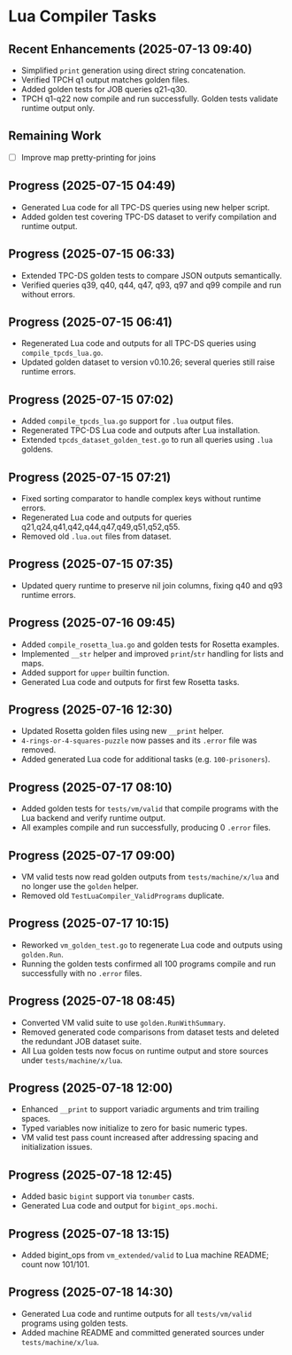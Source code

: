 # Lua Compiler Tasks

## Recent Enhancements (2025-07-13 09:40)
- Simplified `print` generation using direct string concatenation.
- Verified TPCH q1 output matches golden files.
- Added golden tests for JOB queries q21-q30.
- TPCH q1-q22 now compile and run successfully. Golden tests validate
  runtime output only.

## Remaining Work
- [ ] Improve map pretty-printing for joins

## Progress (2025-07-15 04:49)
- Generated Lua code for all TPC-DS queries using new helper script.
- Added golden test covering TPC-DS dataset to verify compilation and runtime output.

## Progress (2025-07-15 06:33)
- Extended TPC-DS golden tests to compare JSON outputs semantically.
- Verified queries q39, q40, q44, q47, q93, q97 and q99 compile and run without errors.

## Progress (2025-07-15 06:41)
- Regenerated Lua code and outputs for all TPC-DS queries using `compile_tpcds_lua.go`.
- Updated golden dataset to version v0.10.26; several queries still raise runtime errors.

## Progress (2025-07-15 07:02)
- Added `compile_tpcds_lua.go` support for `.lua` output files.
- Regenerated TPC-DS Lua code and outputs after Lua installation.
- Extended `tpcds_dataset_golden_test.go` to run all queries using `.lua` goldens.

## Progress (2025-07-15 07:21)
- Fixed sorting comparator to handle complex keys without runtime errors.
- Regenerated Lua code and outputs for queries q21,q24,q41,q42,q44,q47,q49,q51,q52,q55.
- Removed old `.lua.out` files from dataset.

## Progress (2025-07-15 07:35)
- Updated query runtime to preserve nil join columns, fixing q40 and q93 runtime errors.

## Progress (2025-07-16 09:45)
- Added `compile_rosetta_lua.go` and golden tests for Rosetta examples.
- Implemented `__str` helper and improved `print`/`str` handling for lists and maps.
- Added support for `upper` builtin function.
- Generated Lua code and outputs for first few Rosetta tasks.

## Progress (2025-07-16 12:30)
- Updated Rosetta golden files using new `__print` helper.
- `4-rings-or-4-squares-puzzle` now passes and its `.error` file was removed.
- Added generated Lua code for additional tasks (e.g. `100-prisoners`).

## Progress (2025-07-17 08:10)
- Added golden tests for `tests/vm/valid` that compile programs with the Lua backend and verify runtime output.
- All examples compile and run successfully, producing 0 `.error` files.

## Progress (2025-07-17 09:00)
- VM valid tests now read golden outputs from `tests/machine/x/lua` and no longer use the `golden` helper.
- Removed old `TestLuaCompiler_ValidPrograms` duplicate.

## Progress (2025-07-17 10:15)
- Reworked `vm_golden_test.go` to regenerate Lua code and outputs using `golden.Run`.
- Running the golden tests confirmed all 100 programs compile and run successfully with no `.error` files.

## Progress (2025-07-18 08:45)
- Converted VM valid suite to use `golden.RunWithSummary`.
- Removed generated code comparisons from dataset tests and deleted the redundant JOB dataset suite.
- All Lua golden tests now focus on runtime output and store sources under `tests/machine/x/lua`.

## Progress (2025-07-18 12:00)
- Enhanced `__print` to support variadic arguments and trim trailing spaces.
- Typed variables now initialize to zero for basic numeric types.
- VM valid test pass count increased after addressing spacing and initialization issues.

## Progress (2025-07-18 12:45)
- Added basic `bigint` support via `tonumber` casts.
- Generated Lua code and output for `bigint_ops.mochi`.

## Progress (2025-07-18 13:15)
- Added bigint_ops from `vm_extended/valid` to Lua machine README; count now 101/101.

## Progress (2025-07-18 14:30)
- Generated Lua code and runtime outputs for all `tests/vm/valid` programs using golden tests.
- Added machine README and committed generated sources under `tests/machine/x/lua`.

